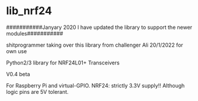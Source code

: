 lib_nrf24
=========


###########Janyary 2020 I have updated the library to support the newer modules###########

shitprogrammer taking over this library from challenger Ali 20/1/2022
for own use 

Python2/3 library for NRF24L01+ Transceivers

V0.4 beta

For Raspberry Pi and virtual-GPIO.
NRF24: strictly 3.3V supply!! Although logic pins are 5V tolerant.

